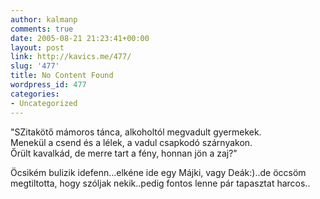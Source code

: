```yaml
---
author: kalmanp
comments: true
date: 2005-08-21 21:23:41+00:00
layout: post
link: http://kavics.me/477/
slug: '477'
title: No Content Found
wordpress_id: 477
categories:
- Uncategorized
---
```


"SZitakötő mámoros tánca, alkoholtól megvadult gyermekek.  
Menekül a csend és a lélek, a vadul csapkodó szárnyakon.  
Őrült kavalkád, de merre tart a fény, honnan jön a zaj?"




Öcsikém bulizik idefenn...elkéne ide egy Májki, vagy Deák:)..de öccsöm megtiltotta, hogy szóljak nekik..pedig fontos lenne pár tapasztat harcos..
